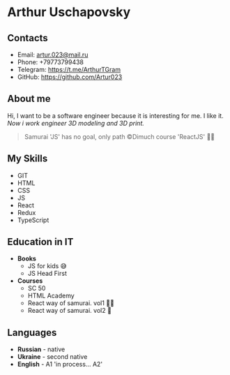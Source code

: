# Arthur Uschapovsky
## **Contacts**
* Email: artur.023@mail.ru
* Phone: +79773799438
* Telegram: https://t.me/ArthurTGram
* GitHub: https://github.com/Artur023

## **About me**
Hi, I want to be a software engineer
because it is interesting for me. I like it.
*Now i work engineer 3D modeling and 3D print.*

> Samurai 'JS' has no goal, only path
©Dimuch course 'ReactJS' 🥷🏼
## **My Skills**
* GIT
* HTML
* CSS
* JS
* React
* Redux
* TypeScript
## **Education in IT**
* **Books**
    * JS for kids 😅
    * JS Head First
* **Courses**
    * SC 50
    * HTML Academy
    * React way of samurai. vol1 🥷🏼
    * React way of samurai. vol2 👹
## **Languages**
* **Russian** - native
* **Ukraine** - second native
* **English** - A1 'in process... A2'
